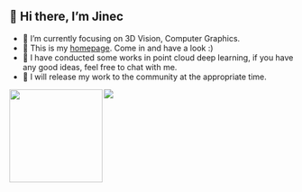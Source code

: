 ## 👋 Hi there, I’m Jinec


- 🌱 I’m currently focusing on 3D Vision, Computer Graphics.
- 👀 This is my [homepage](https://www.jincenjiang.com). Come in and have a look :)
- 💬 I have conducted some works in point cloud deep learning, if you have any good ideas, feel free to chat with me.
- 🤔 I will release my work to the community at the appropriate time.

<!---
Jinec98/Jinec98 is a ✨ special ✨ repository because its `README.md` (this file) appears on your GitHub profile.
You can click the Preview link to take a look at your changes.
--->

<div>
    <img height="165" align="left" src="https://github-readme-stats.vercel.app/api?username=jinec98&theme=calm&show_icons=true" />
    <img src="https://github-readme-stats.vercel.app/api/top-langs/?username=jinec98&theme=calm&langs_count=6&layout=compact" />
</div>
